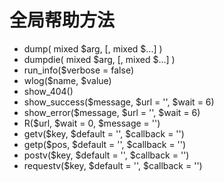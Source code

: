 # 全局帮助方法

* dump\( mixed $arg, \[, mixed $...\] \)
* dumpdie\( mixed $arg, \[, mixed $...\] \)
* run\_info\($verbose = false\)
* wlog\($name, $value\)
* show\_404\(\)
* show\_success\($message, $url = '', $wait = 6\)
* show\_error\($message, $url = '', $wait = 6\)
* R\($url, $wait = 0, $message = ''\)
* getv\($key, $default = '', $callback = ''\)
* getp\($pos, $default = '', $callback = ''\)
* postv\($key, $default = '', $callback = ''\)
* requestv\($key, $default = '', $callback = ''\)



